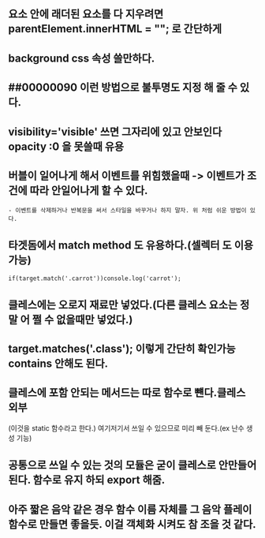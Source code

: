 ## 요소 안에 래더된 요소를 다 지우려면 parentElement.innerHTML = ""; 로 간단하게

## background css 속성 쓸만하다.

## ##00000090 이런 방법으로 불투명도 지정 해 줄 수 있다.

## visibility='visible' 쓰면 그자리에 있고 안보인다 opacity :0 을 못쓸때 유용

## 버블이 일어나게 해서 이벤트를 위힘했을때 -> 이벤트가 조건에 따라 안일어나게 할 수 있다.

    - 이벤트를 삭제하거나 반복문을 써서 스타일을 바꾸거나 하지 말자. 위 처럼 쉬운 방법이 있다.

## 타겟돔에서 match method 도 유용하다.(셀렉터 도 이용 가능)

```
if(target.match('.carrot'))console.log('carrot');
```

## 클레스에는 오로지 재료만 넣었다.(다른 클레스 요소는 정말 어 쩔 수 없을때만 넣었다.)

## target.matches('.class'); 이렇게 간단히 확인가능 contains 안해도 된다.

## 클레스에 포함 안되는 메서드는 따로 함수로 뺸다.클레스 외부

(이것을 static 함수라고 한다.) 여기저기서 쓰일 수 있으므로 미리 빼 둔다.(ex 난수 생성 기능)

## 공통으로 쓰일 수 있는 것의 모듈은 굳이 클레스로 안만들어 된다. 함수로 유지 하되 export 해줌.

## 아주 짧은 음악 같은 경우 함수 이름 자체를 그 음악 플레이 함수로 만들면 좋을듯. 이걸 객체화 시켜도 참 조을 것 같다.

